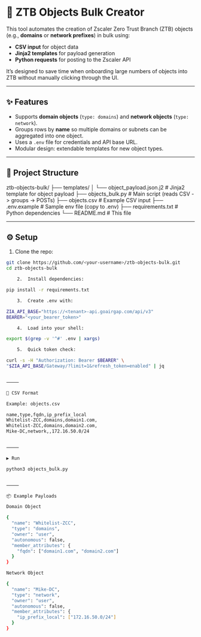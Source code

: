 # 🚀 ZTB Objects Bulk Creator

This tool automates the creation of Zscaler Zero Trust Branch (ZTB) objects (e.g., **domains** or **network prefixes**) in bulk using:

- **CSV input** for object data  
- **Jinja2 templates** for payload generation  
- **Python requests** for posting to the Zscaler API  

It’s designed to save time when onboarding large numbers of objects into ZTB without manually clicking through the UI.

---

## ✨ Features
- Supports **domain objects** (`type: domains`) and **network objects** (`type: network`).
- Groups rows by **name** so multiple domains or subnets can be aggregated into one object.
- Uses a `.env` file for credentials and API base URL.
- Modular design: extendable templates for new object types.

---

## 📂 Project Structure

ztb-objects-bulk/
├── templates/
│   └── object_payload.json.j2     # Jinja2 template for object payload
├── objects_bulk.py                # Main script (reads CSV -> groups -> POSTs)
├── objects.csv                    # Example CSV input
├── .env.example                   # Sample env file (copy to .env)
├── requirements.txt               # Python dependencies
└── README.md                      # This file

---

## ⚙️ Setup

1. Clone the repo:
```bash
git clone https://github.com/<your-username>/ztb-objects-bulk.git
cd ztb-objects-bulk

	2.	Install dependencies:

pip install -r requirements.txt

	3.	Create .env with:

ZIA_API_BASE="https://<tenant>-api.goairgap.com/api/v3"
BEARER="<your_bearer_token>"

	4.	Load into your shell:

export $(grep -v '^#' .env | xargs)

	5.	Quick token check:

curl -s -H "Authorization: Bearer $BEARER" \
"$ZIA_API_BASE/Gateway/?limit=1&refresh_token=enabled" | jq


⸻

📑 CSV Format

Example: objects.csv

name,type,fqdn,ip_prefix_local
Whitelist-ZCC,domains,domain1.com,
Whitelist-ZCC,domains,domain2.com,
Mike-DC,network,,172.16.50.0/24


⸻

▶️ Run

python3 objects_bulk.py


⸻

📦 Example Payloads

Domain Object

{
  "name": "Whitelist-ZCC",
  "type": "domains",
  "owner": "user",
  "autonomous": false,
  "member_attributes": {
    "fqdn": ["domain1.com", "domain2.com"]
  }
}

Network Object

{
  "name": "Mike-DC",
  "type": "network",
  "owner": "user",
  "autonomous": false,
  "member_attributes": {
    "ip_prefix_local": ["172.16.50.0/24"]
  }
}


